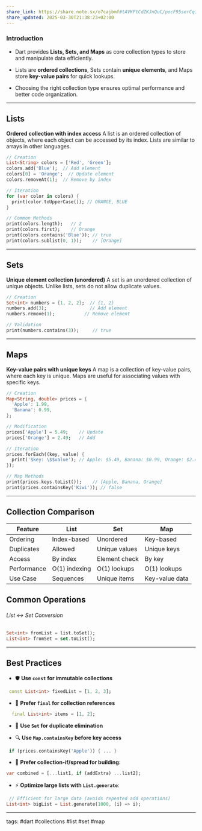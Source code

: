 ```yaml
---
share_link: https://share.note.sx/o7cajbmf#tAVKFtCdZKJnQuC/pocF95serCq1zWxArNms9h1tfVk
share_updated: 2025-03-30T21:38:23+02:00
---
```

### Introduction

- Dart provides **Lists, Sets, and Maps** as core collection types to store and manipulate data efficiently.
    
- Lists are **ordered collections**, Sets contain **unique elements**, and Maps store **key-value pairs** for quick lookups.
    
- Choosing the right collection type ensures optimal performance and better code organization.

---

## Lists
**Ordered collection with index access**
A list is an ordered collection of objects, where each object can be accessed by its index. Lists are similar to arrays in other languages.

```dart
// Creation  
List<String> colors = ['Red', 'Green'];
colors.add('Blue');  // Add element
colors[0] = 'Orange';  // Update element
colors.removeAt(1);  // Remove by index

// Iteration  
for (var color in colors) {  
  print(color.toUpperCase()); // ORANGE, BLUE  
}

// Common Methods  
print(colors.length);   // 2  
print(colors.first);    // Orange  
print(colors.contains('Blue')); // true  
print(colors.sublist(0, 1));    // [Orange]
```

---

## Sets

**Unique element collection (unordered)**
A set is an unordered collection of unique objects. Unlike lists, sets do not allow duplicate values.

```dart
// Creation  
Set<int> numbers = {1, 2, 2};  // {1, 2}
numbers.add(3);                // Add element
numbers.remove(1);           // Remove element

// Validation
print(numbers.contains(3));     // true
```

---

## Maps

**Key-value pairs with unique keys**
A map is a collection of key-value pairs, where each key is unique. Maps are useful for associating values with specific keys.

```dart
// Creation
Map<String, double> prices = {
  'Apple': 1.99,
  'Banana': 0.99,
};

// Modification
prices['Apple'] = 5.49;    // Update  
prices['Orange'] = 2.49;   // Add

// Iteration
prices.forEach((key, value) {
  print('$key: \$$value'); // Apple: $5.49, Banana: $0.99, Orange: $2.49
});

// Map Methods
print(prices.keys.toList());    // [Apple, Banana, Orange]
print(prices.containsKey('Kiwi')); // false
```

---

## Collection Comparison

| Feature     | List          | Set           | Map            |
| ----------- | ------------- | ------------- | -------------- |
| Ordering    | Index-based   | Unordered     | Key-based      |
| Duplicates  | Allowed       | Unique values | Unique keys    |
| Access      | By index      | Element check | By key         |
| Performance | O(1) indexing | O(1) lookups  | O(1) lookups   |
| Use Case    | Sequences     | Unique items  | Key-value data |

## Common Operations

###### List ↔ Set Conversion

```dart
Set<int> fromList = list.toSet();
List<int> fromSet = set.toList();
```

---

## Best Practices

- 🛡️ **Use `const` for immutable collections**
```dart
 const List<int> fixedList = [1, 2, 3];
```
- 🔑 **Prefer `final` for collection references**
```dart
  final List<int> items = [1, 2];
```
- 🧹 **Use `Set` for duplicate elimination**
    
- 🔍 **Use `Map.containsKey` before key access**
```dart
 if (prices.containsKey('Apple')) { ... }
```
- 🚀 **Prefer collection-if/spread for building:**
```dart
var combined = [...list1, if (addExtra) ...list2];
```
- ⚡ **Optimize large lists with `List.generate`**:
```dart
 // Efficient for large data (avoids repeated add operations)  
List<int> bigList = List.generate(1000, (i) => i);  
```
 
---

tags: #dart #collections #list #set #map